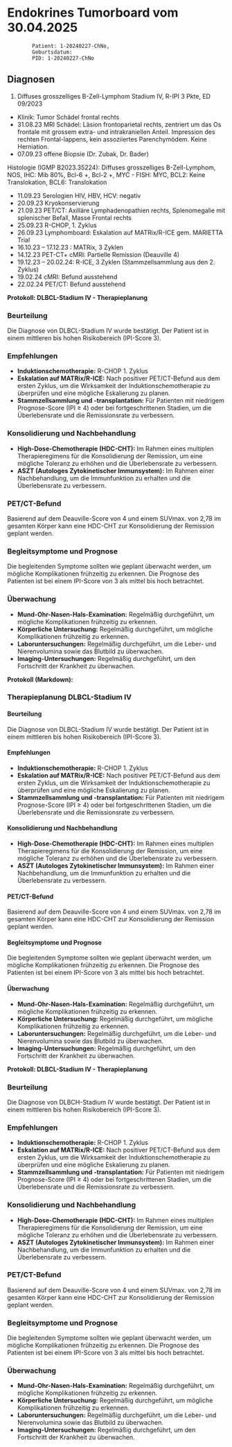 # Endokrines Tumorboard vom 30.04.2025


            Patient: 1-20240227-ChNo, 
            Geburtsdatum: 
            PID: 1-20240227-ChNo
            
## Diagnosen
1. Diffuses grosszelliges B-Zell-Lymphom Stadium IV, R-IPI 3 Pkte, ED 09/2023 
- Klinik: Tumor Schädel frontal rechts 
- 31.08.23 MRI Schädel: Läsion frontoparietal rechts, zentriert um das Os frontale mit grossem extra- und intrakraniellen Anteil. Impression des rechten Frontal-lappens, kein assoziiertes Parenchymödem. Keine Herniation. 
- 07.09.23 offene Biopsie (Dr. Zubak, Dr. Bader) 

Histologie (IGMP B2023.35224): Diffuses grosszelliges B-Zell-Lymphom, NOS, IHC: Mib 80%, Bcl-6 +, Bcl-2 +, MYC - 
FISH: MYC, BCL2: Keine Translokation, BCL6: Translokation 
- 11.09.23 Serologien HIV, HBV, HCV: negativ 
- 20.09.23 Kryokonservierung 
- 21.09.23 PET/CT: Axilläre Lymphadenopathien rechts, Splenomegalie mit splenischer Befall, Masse Frontal rechts 
- 25.09.23 R-CHOP, 1. Zyklus 
- 26.09.23 Lymphomboard: Eskalation auf MATRix/R-ICE gem. MARIETTA Trial 
- 16.10.23 – 17.12.23 : MATRix, 3 Zyklen 
- 14.12.23 PET-CT+ cMRI: Partielle Remission (Deauville 4) 
- 19.12.23 – 20.02.24: R-ICE, 3 Zyklen (Stammzellsammlung aus den 2. Zyklus) 
- 19.02.24 cMRI: Befund ausstehend 
- 22.02.24 PET/CT: Befund ausstehend 

**Protokoll: DLBCL-Stadium IV - Therapieplanung**

### Beurteilung
Die Diagnose von DLBCL-Stadium IV wurde bestätigt. Der Patient ist in einem mittleren bis hohen Risikobereich (IPI-Score 3).

### Empfehlungen

*   **Induktionschemotherapie:** R-CHOP 1. Zyklus
*   **Eskalation auf MATRix/R-ICE:** Nach positiver PET/CT-Befund aus dem ersten Zyklus, um die Wirksamkeit der Induktionschemotherapie zu überprüfen und eine mögliche Eskalierung zu planen.
*   **Stammzellsammlung und -transplantation:** Für Patienten mit niedrigem Prognose-Score (IPI ≥ 4) oder bei fortgeschrittenen Stadien, um die Überlebensrate und die Remissionsrate zu verbessern.

### Konsolidierung und Nachbehandlung

*   **High-Dose-Chemotherapie (HDC-CHT):** Im Rahmen eines multiplen Therapieregimens für die Konsolidierung der Remission, um eine mögliche Toleranz zu erhöhen und die Überlebensrate zu verbessern.
*   **ASZT (Autologes Zytokinetischer Immunsystem):** Im Rahmen einer Nachbehandlung, um die Immunfunktion zu erhalten und die Überlebensrate zu verbessern.

### PET/CT-Befund

Basierend auf dem Deauville-Score von 4 und einem SUVmax. von 2,78 im gesamten Körper kann eine HDC-CHT zur Konsolidierung der Remission geplant werden.

### Begleitsymptome und Prognose

Die begleitenden Symptome sollten wie geplant überwacht werden, um mögliche Komplikationen frühzeitig zu erkennen. Die Prognose des Patienten ist bei einem IPI-Score von 3 als mittel bis hoch betrachtet.

### Überwachung

*   **Mund-Ohr-Nasen-Hals-Examination:** Regelmäßig durchgeführt, um mögliche Komplikationen frühzeitig zu erkennen.
*   **Körperliche Untersuchung:** Regelmäßig durchgeführt, um mögliche Komplikationen frühzeitig zu erkennen.
*   **Laboruntersuchungen:** Regelmäßig durchgeführt, um die Leber- und Nierenvolumina sowie das Blutbild zu überwachen.
*   **Imaging-Untersuchungen:** Regelmäßig durchgeführt, um den Fortschritt der Krankheit zu überwachen.

**Protokoll (Markdown):**
### Therapieplanung DLBCL-Stadium IV
#### Beurteilung

Die Diagnose von DLBCL-Stadium IV wurde bestätigt. Der Patient ist in einem mittleren bis hohen Risikobereich (IPI-Score 3).

#### Empfehlungen
*   **Induktionschemotherapie:** R-CHOP 1. Zyklus
*   **Eskalation auf MATRix/R-ICE:** Nach positiver PET/CT-Befund aus dem ersten Zyklus, um die Wirksamkeit der Induktionschemotherapie zu überprüfen und eine mögliche Eskalierung zu planen.
*   **Stammzellsammlung und -transplantation:** Für Patienten mit niedrigem Prognose-Score (IPI ≥ 4) oder bei fortgeschrittenen Stadien, um die Überlebensrate und die Remissionsrate zu verbessern.

#### Konsolidierung und Nachbehandlung

*   **High-Dose-Chemotherapie (HDC-CHT):** Im Rahmen eines multiplen Therapieregimens für die Konsolidierung der Remission, um eine mögliche Toleranz zu erhöhen und die Überlebensrate zu verbessern.
*   **ASZT (Autologes Zytokinetischer Immunsystem):** Im Rahmen einer Nachbehandlung, um die Immunfunktion zu erhalten und die Überlebensrate zu verbessern.

#### PET/CT-Befund

Basierend auf dem Deauville-Score von 4 und einem SUVmax. von 2,78 im gesamten Körper kann eine HDC-CHT zur Konsolidierung der Remission geplant werden.

#### Begleitsymptome und Prognose

Die begleitenden Symptome sollten wie geplant überwacht werden, um mögliche Komplikationen frühzeitig zu erkennen. Die Prognose des Patienten ist bei einem IPI-Score von 3 als mittel bis hoch betrachtet.

#### Überwachung

*   **Mund-Ohr-Nasen-Hals-Examination:** Regelmäßig durchgeführt, um mögliche Komplikationen frühzeitig zu erkennen.
*   **Körperliche Untersuchung:** Regelmäßig durchgeführt, um mögliche Komplikationen frühzeitig zu erkennen.
*   **Laboruntersuchungen:** Regelmäßig durchgeführt, um die Leber- und Nierenvolumina sowie das Blutbild zu überwachen.
*   **Imaging-Untersuchungen:** Regelmäßig durchgeführt, um den Fortschritt der Krankheit zu überwachen.

**Protokoll: DLBCL-Stadium IV - Therapieplanung**

### Beurteilung
Die Diagnose von DLBCH-Stadium IV wurde bestätigt. Der Patient ist in einem mittleren bis hohen Risikobereich (IPI-Score 3).

### Empfehlungen

*   **Induktionschemotherapie:** R-CHOP 1. Zyklus
*   **Eskalation auf MATRix/R-ICE:** Nach positiver PET/CT-Befund aus dem ersten Zyklus, um die Wirksamkeit der Induktionschemotherapie zu überprüfen und eine mögliche Eskalierung zu planen.
*   **Stammzellsammlung und -transplantation:** Für Patienten mit niedrigem Prognose-Score (IPI ≥ 4) oder bei fortgeschrittenen Stadien, um die Überlebensrate und die Remissionsrate zu verbessern.

### Konsolidierung und Nachbehandlung

*   **High-Dose-Chemotherapie (HDC-CHT):** Im Rahmen eines multiplen Therapieregimens für die Konsolidierung der Remission, um eine mögliche Toleranz zu erhöhen und die Überlebensrate zu verbessern.
*   **ASZT (Autologes Zytokinetischer Immunsystem):** Im Rahmen einer Nachbehandlung, um die Immunfunktion zu erhalten und die Überlebensrate zu verbessern.

### PET/CT-Befund

Basierend auf dem Deauville-Score von 4 und einem SUVmax. von 2,78 im gesamten Körper kann eine HDC-CHT zur Konsolidierung der Remission geplant werden.

### Begleitsymptome und Prognose

Die begleitenden Symptome sollten wie geplant überwacht werden, um mögliche Komplikationen frühzeitig zu erkennen. Die Prognose des Patienten ist bei einem IPI-Score von 3 als mittel bis hoch betrachtet.

### Überwachung

*   **Mund-Ohr-Nasen-Hals-Examination:** Regelmäßig durchgeführt, um mögliche Komplikationen frühzeitig zu erkennen.
*   **Körperliche Untersuchung:** Regelmäßig durchgeführt, um mögliche Komplikationen frühzeitig zu erkennen.
*   **Laboruntersuchungen:** Regelmäßig durchgeführt, um die Leber- und Nierenvolumina sowie das Blutbild zu überwachen.
*   **Imaging-Untersuchungen:** Regelmäßig durchgeführt, um den Fortschritt der Krankheit zu überwachen.